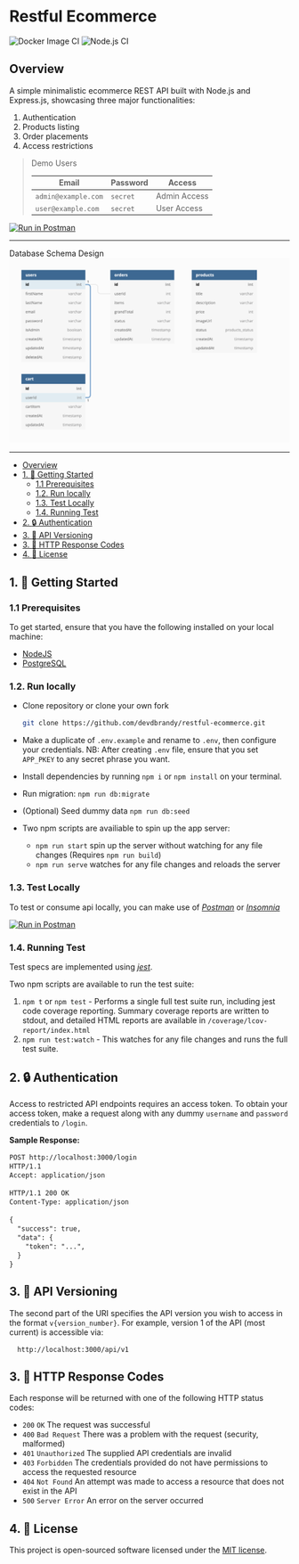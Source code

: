 # Restful Ecommerce

![Docker Image CI](https://github.com/devdbrandy/restful-ecommerce/workflows/Docker%20Image%20CI/badge.svg?branch=master)
![Node.js CI](https://github.com/devdbrandy/restful-ecommerce/workflows/Node.js%20CI/badge.svg?branch=master)

## Overview

A simple minimalistic ecommerce REST API built with Node.js and Express.js, showcasing three major functionalities:

1. Authentication
2. Products listing
3. Order placements
4. Access restrictions

> Demo Users
>
> | Email               | Password | Access       |
> | ------------------- | -------- | ------------ |
> | `admin@example.com` | `secret` | Admin Access |
> | `user@example.com`  | `secret` | User Access  |

[![Run in Postman](https://run.pstmn.io/button.svg)](https://app.getpostman.com/run-collection/cfdf0e762edcf3abe91b)

---

Database Schema Design
![Database Schema Design](/screenshots/db-schema-design.png)

---

<!-- TOC depthFrom:2 -->

- [Overview](#overview)
- [1. :rocket: Getting Started](#1-rocket-getting-started)
  - [1.1 Prerequisites](#11-prerequisites)
  - [1.2. Run locally](#12-run-locally)
  - [1.3. Test Locally](#13-test-locally)
  - [1.4. Running Test](#14-running-test)
- [2. :lock: Authentication](#2-lock-authentication)
- [3. :bookmark: API Versioning](#3-bookmark-api-versioning)
- [3. :green_heart: HTTP Response Codes](#3-green_heart-http-response-codes)
- [4. :pencil: License](#4-pencil-license)

<!-- /TOC -->

## 1. :rocket: Getting Started

### 1.1 Prerequisites

To get started, ensure that you have the following installed on your local machine:

- [NodeJS](https://nodejs.org/en/download/)
- [PostgreSQL](https://www.postgresql.org/download/)

### 1.2. Run locally

- Clone repository or clone your own fork

  ```bash
  git clone https://github.com/devdbrandy/restful-ecommerce.git
  ```

- Make a duplicate of `.env.example` and rename to `.env`, then configure your credentials.
  NB: After creating `.env` file, ensure that you set `APP_PKEY` to any secret phrase you want.
- Install dependencies by running `npm i` or `npm install` on your terminal.
- Run migration: `npm run db:migrate`
- (Optional) Seed dummy data `npm run db:seed`
- Two npm scripts are availiable to spin up the app server:
  - `npm run start` spin up the server without watching for any file changes (Requires `npm run build`)
  - `npm run serve` watches for any file changes and reloads the server

### 1.3. Test Locally

To test or consume api locally, you can make use of [_Postman_](https://www.getpostman.com) or [_Insomnia_](https://insomnia.rest/download/)

[![Run in Postman](https://run.pstmn.io/button.svg)](https://app.getpostman.com/run-collection/cfdf0e762edcf3abe91b)

### 1.4. Running Test

Test specs are implemented using [_jest_](https://jestjs.io).

Two npm scripts are available to run the test suite:

1. `npm t` or `npm test` - Performs a single full test suite run, including jest code coverage reporting. Summary coverage reports are written to stdout, and detailed HTML reports are available in `/coverage/lcov-report/index.html`
2. `npm run test:watch` - This watches for any file changes and runs the full test suite.

## 2. :lock: Authentication

Access to restricted API endpoints requires an access token. To obtain your access token, make a request along with any dummy `username` and `password` credentials to `/login`.

**Sample Response:**

```http
POST http://localhost:3000/login
HTTP/1.1
Accept: application/json

HTTP/1.1 200 OK
Content-Type: application/json

{
  "success": true,
  "data": {
    "token": "...",
  }
}
```

## 3. :bookmark: API Versioning

The second part of the URI specifies the API version you wish to access in the format `v{version_number}`.
For example, version 1 of the API (most current) is accessible via:

```http
  http://localhost:3000/api/v1
```

## 3. :green_heart: HTTP Response Codes

Each response will be returned with one of the following HTTP status codes:

- `200` `OK` The request was successful
- `400` `Bad Request` There was a problem with the request (security, malformed)
- `401` `Unauthorized` The supplied API credentials are invalid
- `403` `Forbidden` The credentials provided do not have permissions to access the requested resource
- `404` `Not Found` An attempt was made to access a resource that does not exist in the API
- `500` `Server Error` An error on the server occurred

## 4. :pencil: License

This project is open-sourced software licensed under the [MIT license](https://opensource.org/licenses/MIT).
